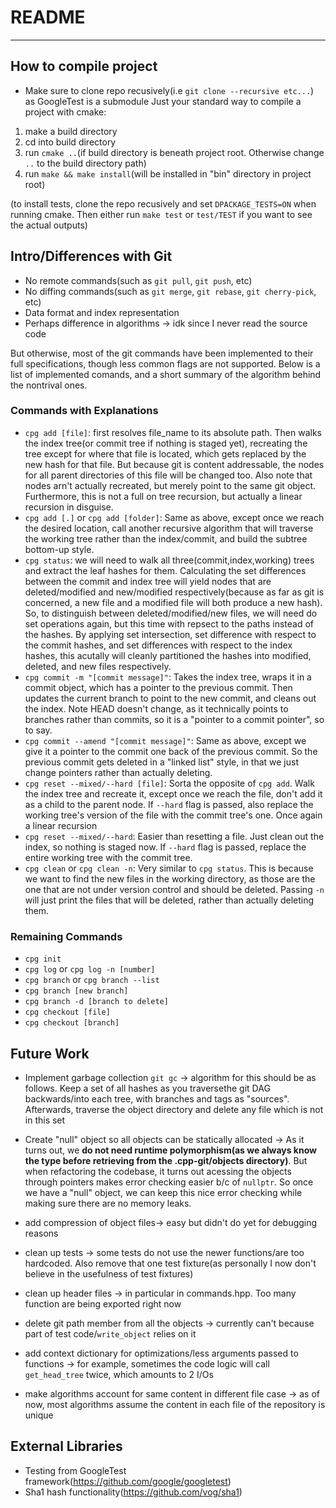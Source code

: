 # README
---
## How to compile project
* Make sure to clone repo recusively(i.e `git clone --recursive etc...`) as GoogleTest is a submodule
Just your standard way to compile a project with cmake:
1. make a build directory
2. cd into build directory
3. run `cmake ..`(if build directory is beneath project root. Otherwise change `..` to the build directory path)
4. run `make && make install`(will be installed in "bin" directory in project root)

(to install tests, clone the repo recusively and set `DPACKAGE_TESTS=ON` when running cmake. Then either run `make test` or `test/TEST` if you want to see the actual outputs)

## Intro/Differences with Git
* No remote commands(such as `git pull`, `git push`, etc)
* No diffing commands(such as `git merge`, `git rebase`, `git cherry-pick`, etc)
* Data format and index representation
* Perhaps difference in algorithms -> idk since I never read the source code

But otherwise, most of the git commands have been implemented to their full specifications, though less common flags are not supported. Below is a list of implemented comands, and a short summary of the algorithm behind the nontrival ones.
### Commands with Explanations
* `cpg add [file]`: first resolves file_name to its absolute path. Then walks the index tree(or commit tree if nothing is staged yet), recreating the tree except for where that file is located, which gets replaced by the new hash for that file. But because git is content addressable, the nodes for all parent directories of this file will be changed too. Also note that nodes arn't actually recreated, but merely point to the same git object. Furthermore, this is not a full on tree recursion, but actually a linear recursion in disguise.
* `cpg add [.]` or `cpg add [folder]`: Same as above, except once we reach the desired location, call another recursive algorithm that will traverse the working tree rather than the index/commit, and build the subtree bottom-up style.
* `cpg status`: we will need to walk all three(commit,index,working) trees and extract the leaf hashes for them. Calculating the set differences between the commit and index tree will yield nodes that are deleted/modified and new/modified respectively(because as far as git is concerned, a new file and a modified file will both produce a new hash). So, to distinguish between deleted/modified/new files, we will need do set operations again, but this time with repsect to the paths instead of the hashes. By applying set intersection, set difference with respect to the commit hashes, and set differences with respect to the index hashes, this acutally will cleanly partitioned the hashes into modified, deleted, and new files respectively.
* `cpg commit -m "[commit message]"`: Takes the index tree, wraps it in a commit object, which has a pointer to the previous commit. Then updates the current branch to point to the new commit, and cleans out the index. Note HEAD doesn't change, as it technically points to branches rather than commits, so it is a "pointer to a commit pointer", so to say.
* `cpg commit --amend "[commit message]"`: Same as above, except we give it a pointer to the commit one back of the previous commit. So the previous commit gets deleted in a "linked list" style, in that we just change pointers rather than actually deleting.
* `cpg reset --mixed/--hard [file]`: Sorta the opposite of `cpg add`. Walk the index tree and recreate it, except once we reach the file, don't add it as a child to the parent node. If `--hard` flag is passed, also replace the working tree's version of the file with the commit tree's one. Once again a linear recursion
* `cpg reset --mixed/--hard`: Easier than resetting a file. Just clean out the index, so nothing is staged now. If `--hard` flag is passed, replace the entire working tree with the commit tree.
* `cpg clean` or `cpg clean -n`: Very similar to `cpg status`. This is because we want to find the new files in the working directory, as those are the one that are not under version control and should be deleted. Passing `-n` will just print the files that will be deleted, rather than actually deleting them.

### Remaining Commands
* `cpg init`
* `cpg log` or `cpg log -n [number]`
* `cpg branch` or `cpg branch --list`
* `cpg branch [new branch]`
* `cpg branch -d [branch to delete]`
* `cpg checkout [file]`
* `cpg checkout [branch]`
   

## Future Work
* Implement garbage collection `git gc` -> algorithm for this should be as follows. Keep a set of all hashes as you traversethe git DAG backwards/into each tree, with branches and tags as "sources". Afterwards, traverse the object directory and delete any file which is not in this set
* Create "null" object so all objects can be statically allocated -> As it turns out, we **do not need runtime polymorphism(as we always know the type before retrieving from the .cpp-git/objects directory)**. But when refactoring the codebase, it turns out acessing the objects through pointers makes error checking easier b/c of `nullptr`. So once we have a "null" object, we can keep this nice error checking while making sure there are no memory leaks.

* add compression of object files-> easy but didn't do yet for debugging reasons
* clean up tests -> some tests do not use the newer functions/are too hardcoded.  Also remove that one test fixture(as personally I now don't believe in the usefulness of test fixtures)
* clean up header files -> in particular in commands.hpp. Too many function are being exported right now
* delete git path member from all the objects -> currently can't because part of test code/`write_object` relies on it
* add context dictionary for optimizations/less arguments passed to functions -> for example, sometimes the code logic will call `get_head_tree` twice, which amounts to 2 I/Os
* make algorithms account for same content in different file case -> as of now, most algorithms assume the content in each file of the repository is unique


## External Libraries
* Testing from GoogleTest framework(https://github.com/google/googletest)
* Sha1 hash functionality(https://github.com/vog/sha1)

